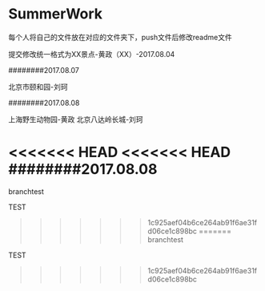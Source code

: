 ﻿# SummerWork

每个人将自己的文件放在对应的文件夹下，push文件后修改readme文件

提交修改统一格式为XX景点-黄政（XX）-2017.08.04

########2017.08.07

北京市颐和园-刘珂   


########2017.08.08

上海野生动物园-黄政
北京八达岭长城-刘珂

<<<<<<< HEAD
<<<<<<< HEAD
########2017.08.08
=======
branchtest

TEST
>>>>>>> 1c925aef04b6ce264ab91f6ae31fd06ce1c898bc
=======
branchtest

TEST
>>>>>>> 1c925aef04b6ce264ab91f6ae31fd06ce1c898bc

